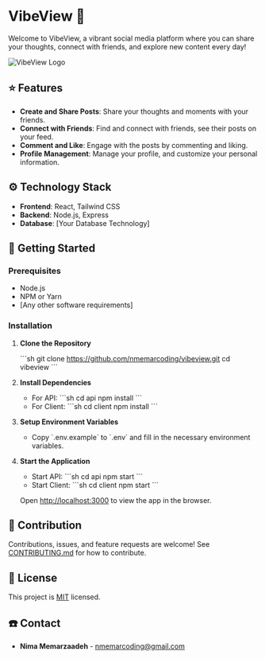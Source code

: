 # VibeView :speech_balloon:

Welcome to VibeView, a vibrant social media platform where you can share your thoughts, connect with friends, and explore new content every day!

![VibeView Logo](path-to-your-logo.png) <!-- Replace with the actual path to your logo -->

## :star: Features

- **Create and Share Posts**: Share your thoughts and moments with your friends.
- **Connect with Friends**: Find and connect with friends, see their posts on your feed.
- **Comment and Like**: Engage with the posts by commenting and liking.
- **Profile Management**: Manage your profile, and customize your personal information.

## :gear: Technology Stack

- **Frontend**: React, Tailwind CSS
- **Backend**: Node.js, Express
- **Database**: [Your Database Technology] <!-- Replace with your actual database technology -->

## :rocket: Getting Started

### Prerequisites

- Node.js
- NPM or Yarn
- [Any other software requirements]

### Installation

1. **Clone the Repository**

   \```sh
   git clone https://github.com/nmemarcoding/vibeview.git
   cd vibeview
   \```

2. **Install Dependencies**

   - For API:
     \```sh
     cd api
     npm install
     \```
   - For Client:
     \```sh
     cd client
     npm install
     \```

3. **Setup Environment Variables**

   - Copy \`.env.example\` to \`.env\` and fill in the necessary environment variables.

4. **Start the Application**

   - Start API:
     \```sh
     cd api
     npm start
     \```
   - Start Client:
     \```sh
     cd client
     npm start
     \```

   Open [http://localhost:3000](http://localhost:3000) to view the app in the browser.

## :handshake: Contribution

Contributions, issues, and feature requests are welcome! See [CONTRIBUTING.md](CONTRIBUTING.md) for how to contribute.

## :memo: License

This project is [MIT](LICENSE) licensed.

## :phone: Contact

- **Nima Memarzaadeh** - [nmemarcoding@gmail.com](mailto:nmemarcoding@gmail.com)
